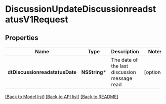 # DiscussionUpdateDiscussionreadstatusV1Request

## Properties
Name | Type | Description | Notes
------------ | ------------- | ------------- | -------------
**dtDiscussionreadstatusDate** | **NSString*** | The date of the last discussion message read | [optional] 

[[Back to Model list]](../README.md#documentation-for-models) [[Back to API list]](../README.md#documentation-for-api-endpoints) [[Back to README]](../README.md)


